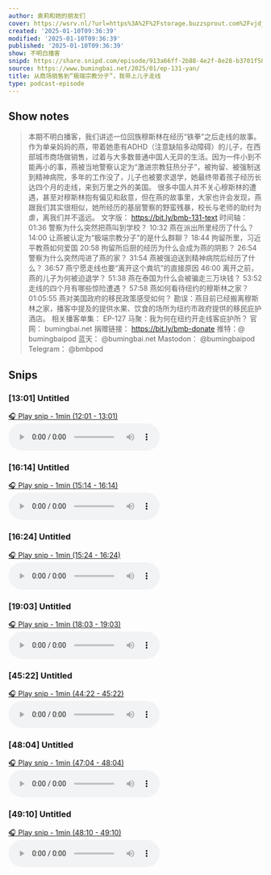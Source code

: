 ```yaml
---
author: 袁莉和她的朋友们
cover: https://wsrv.nl/?url=https%3A%2F%2Fstorage.buzzsprout.com%2Fvjdjwv6ksgb3vyo6dvabtlftmjhq%3F.jpg&w=200&h=200
created: '2025-01-10T09:36:39'
modified: '2025-01-10T09:36:39'
published: '2025-01-10T09:36:39'
show: 不明白播客
snipd: https://share.snipd.com/episode/913a66ff-2b88-4e2f-8e28-b3701f5830a5
source: https://www.bumingbai.net/2025/01/ep-131-yan/
title: 从商场销售到“极端宗教分子”，我带上儿子走线
type: podcast-episode
---
```



## Show notes
> 本期不明白播客，我们讲述一位回族穆斯林在经历“铁拳”之后走线的故事。作为单亲妈妈的燕，带着她患有ADHD（注意缺陷多动障碍）的儿子，在西部城市商场做销售，过着与大多数普通中国人无异的生活。因为一件小到不能再小的事，燕被当地警察认定为“激进宗教狂热分子”，被拘留、被强制送到精神病院，多年的工作没了，儿子也被要求退学，她最终带着孩子经历长达四个月的走线，来到万里之外的美国。  很多中国人并不关心穆斯林的遭遇，甚至对穆斯林抱有偏见和敌意，但在燕的故事里，大家也许会发现，燕跟我们其实很相似，她所经历的基层警察的野蛮残暴，校长与老师的助纣为虐，离我们并不遥远。   文字版：  https://bit.ly/bmb-131-text    时间轴：  01:36 警察为什么突然把燕叫到学校？ 10:32 燕在派出所里经历了什么？ 14:00 让燕被认定为“极端宗教分子”的是什么群聊？ 18:44 拘留所里，习近平教燕如何爱国 20:58 拘留所后厨的经历为什么会成为燕的阴影？ 26:54 警察为什么突然闯进了燕的家？ 31:54 燕被强迫送到精神病院后经历了什么？ 36:57 燕宁愿走线也要“离开这个粪坑”的直接原因 46:00 离开之前，燕的儿子为何被迫退学？ 51:38 燕在泰国为什么会被骗走三万块钱？ 53:52 走线的四个月有哪些惊险遭遇？ 57:58 燕如何看待纽约的穆斯林之家？ 01:05:55 燕对美国政府的移民政策感受如何？  勘误：燕目前已经搬离穆斯林之家，播客中提及的提供水果、饮食的场所为纽约市政府提供的移民庇护酒店。     相关播客单集：    EP-127 马聚：我为何在纽约开走线客庇护所？ 
> 官网： bumingbai.net  捐赠链接： https://bit.ly/bmb-donate  推特：@ bumingbaipod  蓝天： @bumingbai.net  Mastodon： @bumingbaipod  Telegram： @bmbpod

## Snips
### [13:01] Untitled
[🎧 Play snip - 1min️ (12:01 - 13:01)](https://share.snipd.com/snip/bef3dcaf-507d-4314-8175-115459874ec8)
<audio controls> <source src="https://www.buzzsprout.com/1982525/episodes/16416074-.mp3#t=12:01,13:01"> </audio>
### [16:14] Untitled
[🎧 Play snip - 1min️ (15:14 - 16:14)](https://share.snipd.com/snip/d9893dc8-a34f-4ccf-8b46-2fa5cf1f3610)
<audio controls> <source src="https://www.buzzsprout.com/1982525/episodes/16416074-.mp3#t=15:14,16:14"> </audio>
### [16:24] Untitled
[🎧 Play snip - 1min️ (15:24 - 16:24)](https://share.snipd.com/snip/290ef5a5-fb8b-4741-896b-01bc43ab156b)
<audio controls> <source src="https://www.buzzsprout.com/1982525/episodes/16416074-.mp3#t=15:24,16:24"> </audio>
### [19:03] Untitled
[🎧 Play snip - 1min️ (18:03 - 19:03)](https://share.snipd.com/snip/60ae797b-0a87-4e8e-8d9c-49e6eb43ae64)
<audio controls> <source src="https://www.buzzsprout.com/1982525/episodes/16416074-.mp3#t=18:03,19:03"> </audio>
### [45:22] Untitled
[🎧 Play snip - 1min️ (44:22 - 45:22)](https://share.snipd.com/snip/ce1c9a20-baf6-423c-923c-0fd543c26622)
<audio controls> <source src="https://www.buzzsprout.com/1982525/episodes/16416074-.mp3#t=44:22,45:22"> </audio>
### [48:04] Untitled
[🎧 Play snip - 1min️ (47:04 - 48:04)](https://share.snipd.com/snip/6ef4db81-ba2e-438c-a234-c60699182edb)
<audio controls> <source src="https://www.buzzsprout.com/1982525/episodes/16416074-.mp3#t=47:04,48:04"> </audio>
### [49:10] Untitled
[🎧 Play snip - 1min️ (48:10 - 49:10)](https://share.snipd.com/snip/d7f0cc70-a39f-4e54-b7cd-24a6a20f1390)
<audio controls> <source src="https://www.buzzsprout.com/1982525/episodes/16416074-.mp3#t=48:10,49:10"> </audio>
